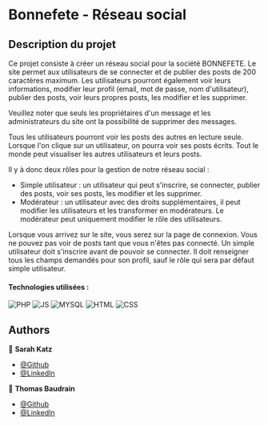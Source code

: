 # Bonnefete - Réseau social

## Description du projet

Ce projet consiste à créer un réseau social pour la société BONNEFETE. Le site permet aux utilisateurs de se connecter et de publier des posts de 200 caractères maximum. Les utilisateurs pourront également voir leurs informations, modifier leur profil (email, mot de passe, nom d'utilisateur), publier des posts, voir leurs propres posts, les modifier et les supprimer.

Veuillez noter que seuls les propriétaires d'un message et les administrateurs du site ont la possibilité de supprimer des messages.

Tous les utilisateurs pourront voir les posts des autres en lecture seule. Lorsque l'on clique sur un utilisateur, on pourra voir ses posts écrits. Tout le monde peut visualiser les autres utilisateurs et leurs posts.

Il y à donc deux rôles pour la gestion de notre réseau social :
 - Simple utilisateur : un utilisateur qui peut s'inscrire, se connecter, publier des posts, voir ses posts, les modifier et les supprimer.
 -  Modérateur : un utilisateur avec des droits supplémentaires, il peut modifier les utilisateurs et les transformer en modérateurs. Le modérateur peut uniquement modifier le rôle des utilisateurs.

Lorsque vous arrivez sur le site, vous serez sur la page de connexion. Vous ne pouvez pas voir de posts tant que vous n'êtes pas connecté. Un simple utilisateur doit s'inscrire avant de pouvoir se connecter. Il doit renseigner tous les champs demandés pour son profil, sauf le rôle qui sera par défaut simple utilisateur.

#### Technologies utilisées :
![PHP](https://img.shields.io/badge/PHP-777BB4?style=for-the-badge&logo=php&logoColor=white)
![JS](https://img.shields.io/badge/JavaScript-F7DF1E?style=for-the-badge&logo=javascript&logoColor=black)
![MYSQL](https://img.shields.io/badge/MySQL-00000F?style=for-the-badge&logo=mysql&logoColor=white)
![HTML](https://img.shields.io/badge/HTML5-E34F26?style=for-the-badge&logo=html5&logoColor=white)
![CSS](https://img.shields.io/badge/CSS3-1572B6?style=for-the-badge&logo=css3&logoColor=white)

## Authors
👤  **Sarah Katz**
- [@Github](https://github.com/Sarah-Katz)
- [@LinkedIn](https://www.linkedin.com/in/sarah-katz-dev/)

👤  **Thomas Baudrain**
- [@Github](https://github.com/Thomas6A)
- [@LinkedIn](https://www.linkedin.com/in/thomas-baudrin-19086224b/)

